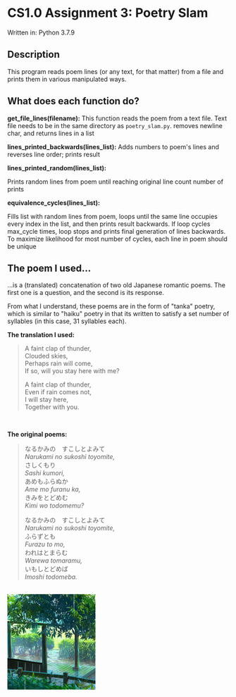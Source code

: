 # CS1.0 Assignment 3: Poetry Slam

Written in: Python 3.7.9

## Description

This program reads poem lines (or any text, for that matter) from a file and prints them in various manipulated ways.

## What does each function do?

**get_file_lines(filename):**
This function reads the poem from a text file.
Text file needs to be in the same directory as `poetry_slam.py`.
removes newline char, and returns lines in a list

**lines_printed_backwards(lines_list):**
Adds numbers to poem's lines and reverses line order; prints result

**lines_printed_random(lines_list):**

Prints random lines from poem until reaching original line count number of prints

**equivalence_cycles(lines_list):**

Fills list with random lines from poem, loops until the same line occupies
every index in the list, and then prints result backwards. If loop cycles max_cycle
times, loop stops and prints final generation of lines backwards. To maximize
likelihood for most number of cycles, each line in poem should be unique

## The poem I used...

...is a (translated) concatenation of two old Japanese romantic poems. The first one is a question, and the second is its response.

From what I understand, these poems are in the form of "tanka" poetry, which is similar to "haiku" poetry in that its written to satisfy a set number of syllables (in this case, 31 syllables each).

**The translation I used:**

> A faint clap of thunder,<br>
> Clouded skies,<br>
> Perhaps rain will come,<br>
> If so, will you stay here with me?<br>
>
> A faint clap of thunder,<br>
> Even if rain comes not,<br>
> I will stay here,<br>
> Together with you.<br>
<br>

**The original poems:**

> なるかみの　すこしとよみて<br>
> *Narukami no sukoshi toyomite,*<br>
> さしくもり<br>
>*Sashi kumori,*<br>
> あめもふらぬか<br>
> *Ame mo furanu ka,*<br>
> きみをとどめむ<br>
> *Kimi wo todomemu?*<br>
>
> なるかみの　すこしとよみて<br>
> *Narukami no sukoshi toyomite,*<br>
> ふらずとも<br>
> *Furazu to mo,*<br>
> われはとまらむ<br>
> *Warewa tomaramu,*<br>
> いもしとどめば<br>
> *Imoshi todomeba.*
<br>

<img alt="Garden of Words/Kotonoha no Niwa" src="/img/garden.gif" width="200" />
